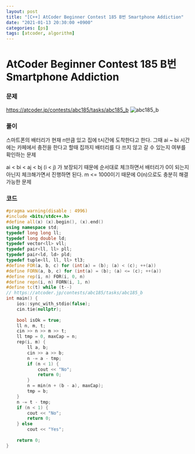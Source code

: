```yaml
---
layout: post
title: "[C++] AtCoder Beginner Contest 185 B번 Smartphone Addiction"
date: "2021-01-13 20:30:00 +0900"
categories: [ps]
tags: [atcoder, algorithm]
---
```


# AtCoder Beginner Contest 185 B번 Smartphone Addiction
### 문제

https://atcoder.jp/contests/abc185/tasks/abc185_b
![abc185_b](https://i.imgur.com/JxiXqlT.png)
  
  
### 풀이

스마트폰의 배터리가 현재 n만큼 있고 집에 t시간에 도착한다고 한다.
그때 ai ~ bi 시간에는 카페에서 충전을 한다고 할때 집까지 배터리를 다 쓰지 않고 갈 수 있는지 여부를 확인하는 문제

ai < bi < aj < bj (i < j) 가 보장되기 때문에 순서대로 체크하면서 배터리가 0이 되는지 아닌지 체크해가면서 진행하면 된다.
m <= 1000이기 때문에 O(n)으로도 충분히 해결 가능한 문제

### 코드

```cpp
#pragma warning(disable : 4996)
#include <bits/stdc++.h>
#define all(x) (x).begin(), (x).end()
using namespace std;
typedef long long ll;
typedef long double ld;
typedef vector<ll> vll;
typedef pair<ll, ll> pll;
typedef pair<ld, ld> pld;
typedef tuple<ll, ll, ll> tl3;
#define FOR(a, b, c) for (int(a) = (b); (a) < (c); ++(a))
#define FORN(a, b, c) for (int(a) = (b); (a) <= (c); ++(a))
#define rep(i, n) FOR(i, 0, n)
#define repn(i, n) FORN(i, 1, n)
#define tc(t) while (t--)
// https://atcoder.jp/contests/abc185/tasks/abc185_b
int main() {
    ios::sync_with_stdio(false);
    cin.tie(nullptr);
 
    bool isOk = true;
    ll n, m, t;
    cin >> n >> m >> t;
    ll tmp = 0, maxCap = n;
    rep(i, m) {
        ll a, b;
        cin >> a >> b;
        n -= a - tmp;
        if (n < 1) {
            cout << "No";
            return 0;
        }
        n = min(n + (b - a), maxCap);
        tmp = b;
    }
    n -= t - tmp;
    if (n < 1) {
        cout << "No";
        return 0;
    } else
        cout << "Yes";
 
    return 0;
}
```